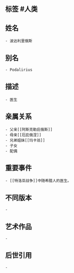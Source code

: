 ## 标签  #人类
## 姓名
	- 波达利里俄斯
## 别名
	- Podalirius
## 描述
	- 医生
## 亲属关系
	- 父亲[[阿斯克勒庇俄斯]]
	- 母亲[[厄庇俄涅]]
	- 兄弟姐妹[[玛卡翁]]
	- 子女
	- 配偶
## 重要事件
	- [[特洛亚战争]]中随希腊人的医生。
## 不同版本
	-
## 艺术作品
	-
## 后世引用
	-
